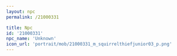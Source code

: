 ```yaml
---
layout: npc
permalink: /21000331

title: Npc
id: '21000331'
npc_name: 'Unknown'
icon_url: 'portrait/mob/21000331_m_squirrelthiefjunior03_p.png'
---
```

